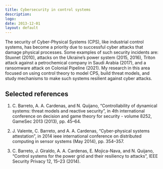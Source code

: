 ```yaml
---
title: Cybersecurity in control systems
description: 
logo: 
date: 2013-12-01
layout: default
---
```



The security of Cyber-Physical Systems (CPS), like industrial control systems, has become
a priority due to successful cyber attacks that damage physical processes. Some examples of
such security incidents are: Stuxnet (2010), attacks on the Ukraine’s power system (2015,
2016), Triton attack against a petrochemical company in Saudi Arabia (2017), and a ransomware attack on Colonial Pipeline (2021). My research in this area focused on using
control theory to model CPS, build threat models, and study mechanisms to make such
systems resilient against cyber attacks.


## Selected references


1. C. Barreto, A. A. Cardenas, and N. Quijano, “Controllability of dynamical systems: threat
models and reactive security”, in 4th international conference on decision and game theory
for security - volume 8252, GameSec 2013 (2013), pp. 45–64.

2. J. Valente, C. Barreto, and A. A. Cardenas, “Cyber-physical systems attestation”, in
2014 ieee international conference on distributed computing in sensor systems (May 2014),
pp. 354–357.

3. C. Barreto, J. Giraldo, A. A. Cardenas, E. Mojica-Nava, and N. Quijano, “Control systems
for the power grid and their resiliency to attacks”, IEEE Security Privacy 12, 15–23 (2014).
